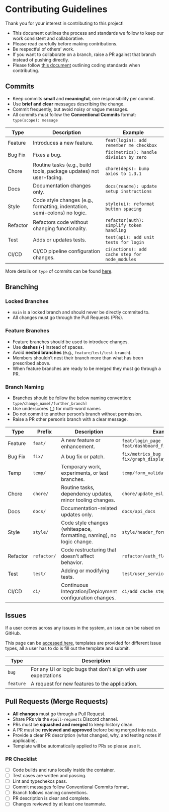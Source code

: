 # Contributing Guidelines

Thank you for your interest in contributing to this project!

- This document outlines the process and standards we follow to keep our work consistent and collaborative.
- Please read carefully before making contributions.
- Be respectful of others’ work.
- If you want to collaborate on a branch, raise a PR against that branch instead of pushing directly.
- Please follow [this document](/docs/CODING_STANDARDS.md) outlining coding standards when contributing.

## Commits

- Keep commits **small** and **meaningful**, one responsibility per commit.
- Use **brief and clear** messages describing the change.
- Commit frequently, but avoid noisy or vague messages.
- All commits must follow the **Conventional Commits** format: `type(scope): message`

| Type     | Description                                                               | Example                                        |
| -------- | ------------------------------------------------------------------------- | ---------------------------------------------- |
| Feature  | Introduces a new feature.                                                 | `feat(login): add remember me checkbox`        |
| Bug Fix  | Fixes a bug.                                                              | `fix(metrics): handle division by zero`        |
| Chore    | Routine tasks (e.g., build tools, package updates) not user-facing.       | `chore(deps): bump axios to 1.3.1`             |
| Docs     | Documentation changes only.                                               | `docs(readme): update setup instructions`      |
| Style    | Code style changes (e.g., formatting, indentation, semi-colons) no logic. | `style(ui): reformat button spacing`           |
| Refactor | Refactors code without changing functionality.                            | `refactor(auth): simplify token handling`      |
| Test     | Adds or updates tests.                                                    | `test(api): add unit tests for login`          |
| CI/CD    | CI/CD pipeline configuration changes.                                     | `ci(actions): add cache step for node_modules` |

More details on `type` of commits can be found [here](https://www.conventionalcommits.org/en/v1.0.0/#summary).

## Branching

### Locked Branches

- `main` is a locked branch and should never be directly commited to.
- All changes must go through the Pull Requests (PRs).

### Feature Branches

- Feature branches should be used to introduce changes.
- Use **dashes (`-`)** instead of spaces.
- Avoid **nested branches** (e.g., `feature/test/test-branch`).
- Members shouldn’t nest their branch more than what has been prescribed above.
- When feature branches are ready to be merged they must go through a PR.

### Branch Naming

- Branches should be follow the below naming convention: `type/change_name[/further_branch]`
- Use underscores (\_) for multi-word names
- Do not commit to another person’s branch without permission.
- Raise a PR other person’s branch with a clear message.

| Type     | Prefix      | Description                                                           | Example                                                   |
| -------- | ----------- | --------------------------------------------------------------------- | --------------------------------------------------------- |
| Feature  | `feat/`     | A new feature or enhancement.                                         | `feat/login_page` <br> `feat/dashboard_filter/add_button` |
| Bug Fix  | `fix/`      | A bug fix or patch.                                                   | `fix/metrics_bug` <br> `fix/graph_display/axis_label`     |
| Temp     | `temp/`     | Temporary work, experiments, or test branches.                        | `temp/form_validation`                                    |
| Chore    | `chore/`    | Routine tasks, dependency updates, minor tooling changes.             | `chore/update_eslint`                                     |
| Docs     | `docs/`     | Documentation-related updates only.                                   | `docs/api_docs`                                           |
| Style    | `style/`    | Code style changes (whitespace, formatting, naming), no logic change. | `style/header_formatting`                                 |
| Refactor | `refactor/` | Code restructuring that doesn't affect behavior.                      | `refactor/auth_flow`                                      |
| Test     | `test/`     | Adding or modifying tests.                                            | `test/user_service_tests`                                 |
| CI/CD    | `ci/`       | Continuous Integration/Deployment configuration changes.              | `ci/add_cache_step`                                       |

## Issues

If a user comes across any issues in the system, an issue can be raised on GitHub.

This page can be [accessed here](https://github.com/Monash-FIT3170/2025W2-Commitment/issues), templates are provided for different issue types, all a user has to do is fill out the template and submit.

| Type      | Description                                                       |
| --------- | ---------------------------------------------------------------- |
| `bug`     | For any UI or logic bugs that don't align with user expectations |
| `feature` | A request for new features to the application.                   |


## Pull Requests (Merge Requests)

- **All changes** must go through a Pull Request.
- Share PRs via the `#pull-requests` Discord channel.
- PRs must be **squashed and merged** to keep history clean.
- A PR must be **reviewed and approved** before being merged into `main`.
- Provide a clear PR description (what changed, why, and testing notes if applicable).
- Template will be automatically applied to PRs so please use it.

### PR Checklist

- [ ] Code builds and runs locally inside the container.
- [ ] Test cases are written and passing.
- [ ] Lint and typechekcs pass.
- [ ] Commit messages follow Conventional Commits format.
- [ ] Branch follows naming conventions.
- [ ] PR description is clear and complete.
- [ ] Changes reviewed by at least one teammate.
